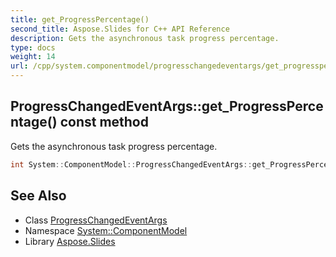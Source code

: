 ```yaml
---
title: get_ProgressPercentage()
second_title: Aspose.Slides for C++ API Reference
description: Gets the asynchronous task progress percentage.
type: docs
weight: 14
url: /cpp/system.componentmodel/progresschangedeventargs/get_progresspercentage/
---
```

## ProgressChangedEventArgs::get_ProgressPercentage() const method


Gets the asynchronous task progress percentage.

```cpp
int System::ComponentModel::ProgressChangedEventArgs::get_ProgressPercentage() const
```

## See Also

* Class [ProgressChangedEventArgs](./)
* Namespace [System::ComponentModel](../)
* Library [Aspose.Slides](../../)